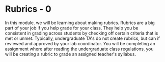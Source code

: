# Rubrics - 0

<link rel="stylesheet" href="https://instructure-uploads.s3.us-east-1.amazonaws.com/account_12150000000000001/attachments/6025727/mobile%20app.css"><p>In this module, we will be learning about making rubrics. Rubrics are a big part of your job if you help grade for your class. They help you be consistent in grading across students by checking off certain criteria that is met or unmet. Typically, undergraduate TA's do not create rubrics, but can if reviewed and approved by your lab coordinator. You will be completing an assignment where after reading the undergraduate class regulations, you will be creating a rubric to grade an assigned teacher's syllabus.&nbsp;</p>